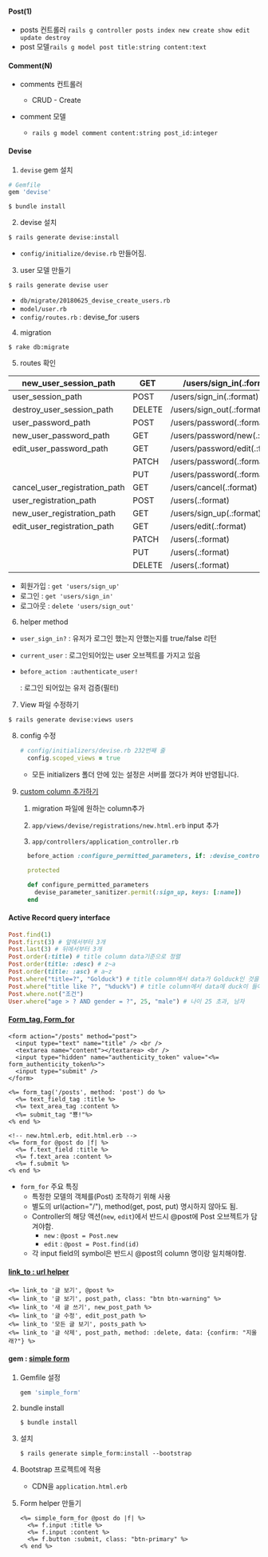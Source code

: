 #### Post(1)

- posts 컨트롤러 `rails g controller posts index new create show edit update destroy` 
- post 모델`rails g model post title:string content:text `

#### Comment(N)

- comments 컨트롤러 

  - CRUD - Create

- comment 모델 

  - `rails g model comment content:string post_id:integer`

    

#### Devise

1. `devise` gem 설치

```ruby
# Gemfile
gem 'devise'
```

```
$ bundle install
```

2. devise 설치

```
$ rails generate devise:install
```

- `config/initialize/devise.rb` 만들어짐.

3. user 모델 만들기

```
$ rails generate devise user
```

- `db/migrate/20180625_devise_create_users.rb`
- `model/user.rb`
- `config/routes.rb` : devise_for :users

4. migration

```
$ rake db:migrate
```

5. routes 확인

| new_user_session_path         | GET    | /users/sign_in(.:format)       | devise/sessions#new          |
| ----------------------------- | ------ | ------------------------------ | ---------------------------- |
| user_session_path             | POST   | /users/sign_in(.:format)       | devise/sessions#create       |
| destroy_user_session_path     | DELETE | /users/sign_out(.:format)      | devise/sessions#destroy      |
| user_password_path            | POST   | /users/password(.:format)      | devise/passwords#create      |
| new_user_password_path        | GET    | /users/password/new(.:format)  | devise/passwords#new         |
| edit_user_password_path       | GET    | /users/password/edit(.:format) | devise/passwords#edit        |
|                               | PATCH  | /users/password(.:format)      | devise/passwords#update      |
|                               | PUT    | /users/password(.:format)      | devise/passwords#update      |
| cancel_user_registration_path | GET    | /users/cancel(.:format)        | devise/registrations#cancel  |
| user_registration_path        | POST   | /users(.:format)               | devise/registrations#create  |
| new_user_registration_path    | GET    | /users/sign_up(.:format)       | devise/registrations#new     |
| edit_user_registration_path   | GET    | /users/edit(.:format)          | devise/registrations#edit    |
|                               | PATCH  | /users(.:format)               | devise/registrations#update  |
|                               | PUT    | /users(.:format)               | devise/registrations#update  |
|                               | DELETE | /users(.:format)               | devise/registrations#destroy |

- 회원가입 : `get 'users/sign_up'`
- 로그인 : `get 'users/sign_in' `
- 로그아웃 : `delete 'users/sign_out'`

6. helper method

- `user_sign_in?`
  : 유저가 로그인 했는지 안했는지를 true/false 리턴

- `current_user`
  : 로그인되어있는 user 오브젝트를 가지고 있음

- `before_action :authenticate_user!`

  : 로그인 되어있는 유저 검증(필터)

7. View 파일 수정하기

```
$ rails generate devise:views users
```

8. config 수정

   ```ruby
   # config/initializers/devise.rb 232번째 줄
     config.scoped_views = true
   ```

   * 모든 initializers 폴더 안에 있는 설정은 서버를 껐다가 켜야 반영됩니다.

9. [custom column 추가하기](https://github.com/plataformatec/devise#strong-parameters)

   1. migration 파일에 원하는 column추가

   2. `app/views/devise/registrations/new.html.erb` input 추가

   3. `app/controllers/application_controller.rb`

   ```ruby
     before_action :configure_permitted_parameters, if: :devise_controller?
   
     protected
   
     def configure_permitted_parameters
       devise_parameter_sanitizer.permit(:sign_up, keys: [:name])
     end
   ```

#### Active Record query interface 

```ruby
Post.find(1)
Post.first(3) # 앞에서부터 3개
Post.last(3) # 뒤에서부터 3개
Post.order(:title) # title column data기준으로 정렬
Post.order(title: :desc) # z~a
Post.order(title: :asc) # a~z
Post.where("title=?", "Golduck") # title column에서 data가 Golduck인 것을 찾아줘요
Post.where("title like ?", "%duck%") # title column에서 data에 duck이 들어간 것을 찾아줘요
Post.where.not("조건")
User.where("age > ? AND gender = ?", 25, "male") # 나이 25 초과, 남자
```

#### [Form_tag, Form_for](https://guides.rorlab.org/form_helpers.html)

```erb
<form action="/posts" method="post">
  <input type="text" name="title" /> <br />
  <textarea name="content"></textarea> <br />
  <input type="hidden" name="authenticity_token" value="<%= form_authenticity_token%>">
  <input type="submit" />
</form>
```

```erb
<%= form_tag('/posts', method: 'post') do %>
  <%= text_field_tag :title %>
  <%= text_area_tag :content %>
  <%= submit_tag "뿅!"%>
<% end %>
```

```erb
<!-- new.html.erb, edit.html.erb --> 
<%= form_for @post do |f| %>
  <%= f.text_field :title %>
  <%= f.text_area :content %>
  <%= f.submit %>
<% end %>
```

* `form_for` 주요 특징
  * 특정한 모델의 객체를(Post) 조작하기 위해 사용
  * 별도의 url(action="/"), method(get, post, put) 명시하지 않아도 됨.
  * Controller의 해당 액션(`new`, `edit`)에서 반드시 @post에 Post 오브젝트가 담겨야함.
    * `new` : `@post = Post.new`
    * `edit` : `@post = Post.find(id)`
  * 각 input field의 symbol은 반드시 @post의 column 명이랑 일치해야함.

#### [link_to : url helper](https://apidock.com/rails/ActionView/Helpers/UrlHelper/link_to)

```erb
<%= link_to '글 보기', @post %>
<%= link_to '글 보기', post_path, class: "btn btn-warning" %>
<%= link_to '새 글 쓰기', new_post_path %>
<%= link_to '글 수정', edit_post_path %>
<%= link_to '모든 글 보기', posts_path %>
<%= link_to '글 삭제', post_path, method: :delete, data: {confirm: "지울래?"} %>
```



#### gem : [simple form](https://github.com/plataformatec/simple_form) 

1. Gemfile 설정

   ```ruby
   gem 'simple_form'
   ```

2. bundle install

   ```
   $ bundle install
   ```

3. 설치

   ```
   $ rails generate simple_form:install --bootstrap
   ```

4. Bootstrap 프로젝트에 적용

   * CDN을 `application.html.erb`

5. Form helper 만들기

   ```erb
   <%= simple_form_for @post do |f| %>
     <%= f.input :title %>
     <%= f.input :content %>
     <%= f.button :submit, class: "btn-primary" %>
   <% end %>
   ```

   